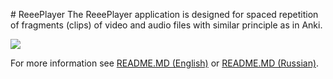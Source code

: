 

﻿# ReeePlayer
The ReeePlayer application is designed for spaced repetition of fragments (clips) of video and audio files with similar principle as in Anki.

![](https://cdn.jsdelivr.net/gh/jakublevy/chocopkgs/reeeplayer/watching.png)

For more information see [README.MD (English)](https://github.com/FilippVolodin/ReeePlayer/blob/main/README.md) or [README.MD (Russian)](https://github.com/FilippVolodin/ReeePlayer/blob/main/doc/README.ru.md).